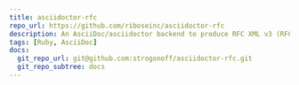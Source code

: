 ```yaml
---
title: asciidoctor-rfc
repo_url: https://github.com/riboseinc/asciidoctor-rfc
description: An AsciiDoc/asciidoctor backend to produce RFC XML v3 (RFC 7991) and v2 (RFC 7749).
tags: [Ruby, AsciiDoc]
docs:
  git_repo_url: git@github.com:strogonoff/asciidoctor-rfc.git
  git_repo_subtree: docs
---
```

